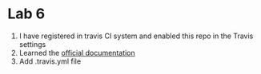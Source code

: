 # Lab 6
1. I have registered in travis CI system and enabled this repo in the Travis settings
1. Learned the [official documentation](https://docs.travis-ci.com/user/for-beginners/)
1. Add .travis.yml file